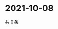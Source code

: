 # 2021-10-08

共 0 条

<!-- BEGIN WEIBO -->
<!-- 最后更新时间 Fri Oct 08 2021 19:13:18 GMT+0800 (China Standard Time) -->

<!-- END WEIBO -->
